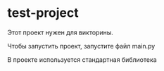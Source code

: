 # test-project

Этот проект нужен для викторины.

Чтобы запустить проект, запустите файл main.py

В проекте используется стандартная библиотека
